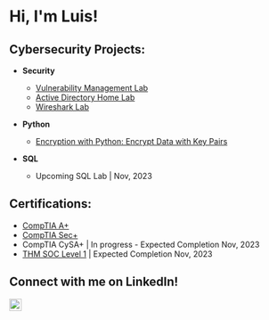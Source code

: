 <h1>Hi, I'm Luis! </h1>  

<h2> Cybersecurity Projects:</h2>

- <b>Security</b>
  - [Vulnerability Management Lab](https://github.com/Luiscvria/VulnerabilityManagementLab)
  - [Active Directory Home Lab](https://github.com/joshmadakor1/Algorithms-Practice)
  - [Wireshark Lab](https://github.com/Luiscvria/WiresharkForBeginners)

 - <b>Python</b>
   - [Encryption with Python: Encrypt Data with Key Pairs](https://coursera.org/share/47b3f55043321d30daa1839890c60353) 
  
 - <b>SQL</b>
   - Upcoming SQL Lab | Nov, 2023

<h2> Certifications:</h2>

 - [CompTIA A+](https://www.credly.com/earner/earned/badge/d71ce4f0-2f73-48b4-ac64-a7866bb90923)
 - [CompTIA Sec+](https://www.credly.com/badges/4e6b36e6-d838-4fdd-88cc-20c0128b06d0)
 - CompTIA CySA+ | In progress - Expected Completion Nov, 2023
 - [THM SOC Level 1](https://tryhackme.com/paths) | Expected Completion Nov, 2023

<h2> Connect with me on LinkedIn!</h2>

[<img align="left" alt="luiscvria| LinkedIn" width="22px" src="https://cdn.jsdelivr.net/npm/simple-icons@v3/icons/linkedin.svg" />][linkedin]

[linkedin]:https://linkedin.com/in/luiscvria


